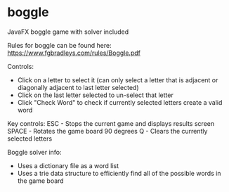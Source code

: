 # boggle
JavaFX boggle game with solver included

Rules for boggle can be found here:
https://www.fgbradleys.com/rules/Boggle.pdf

Controls:
  - Click on a letter to select it (can only select a letter that is adjacent or diagonally adjacent to last letter selected)
  - Click on the last letter selected to un-select that letter
  - Click "Check Word" to check if currently selected letters create a valid word

Key controls:
  ESC - Stops the current game and displays results screen
  SPACE - Rotates the game board 90 degrees
  Q - Clears the currently selected letters

Boggle solver info:
  - Uses a dictionary file as a word list
  - Uses a trie data structure to efficiently find all of the possible words in the game board
